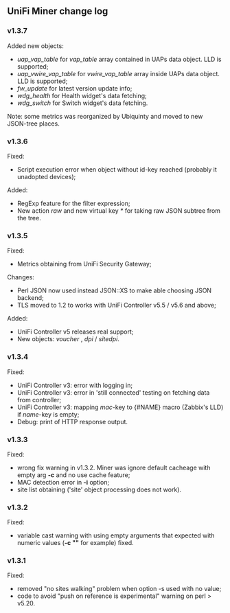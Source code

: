 ## UniFi Miner change log 

### v1.3.7
Added new objects:
- _uap\_vap\_table_ for _vap\_table_ array contained in UAPs data object. LLD is supported;
- _uap\_vwire\_vap\_table_ for _vwire\_vap\_table_ array inside UAPs data object. LLD is supported;
- _fw\_update_ for latest version update info;
- _wdg\_health_ for Health widget's data fetching;
- _wdg\_switch_ for Switch widget's data fetching.

Note: some metrics was reorganized by Ubiquinty and moved to new JSON-tree places.


### v1.3.6
Fixed:
- Script execution error when object without id-key reached (probably it unadopted devices);

Added:
- RegExp feature for the filter expression; 
- New action _raw_ and new virtual key _*_ for taking raw JSON subtree from the tree. 

### v1.3.5
Fixed:
- Metrics obtaining from UniFi Security Gateway;

Changes:
- Perl JSON now used instead JSON::XS to make able choosing JSON backend;  
- TLS moved to 1.2 to works with UniFi Controller v5.5 / v5.6 and above;

Added:
- UniFi Controller v5 releases real support; 
- New objects: _voucher_ , _dpi_ / _sitedpi_.

### v1.3.4
Fixed:
- UniFi Controller v3: error with logging in;
- UniFi Controller v3: error in 'still connected' testing on fetching data from controller;
- UniFi Controller v3: mapping _mac_-key to {#NAME} macro (Zabbix's LLD) if _name_-key is empty;
- Debug: print of HTTP response output.

### v1.3.3
Fixed:
- wrong fix warning in v1.3.2. Miner was ignore default cacheage with empty arg **-c** and no use cache feature;
- MAC detection error in **-i** option;
- site list obtaining ('site' object processing does not work).


### v1.3.2
Fixed:
- variable cast warning with using empty arguments that expected with numeric values (**-c ""** for example) fixed.

### v1.3.1
Fixed:
- removed "no sites walking" problem when option -s used with no value;
- code to avoid "push on reference is experimental" warning on perl > v5.20.

